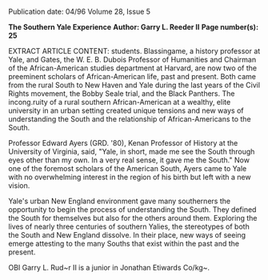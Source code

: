 Publication date: 04/96
Volume 28, Issue 5

**The Southern Yale Experience**
**Author: Garry L. Reeder II**
**Page number(s): 25**

EXTRACT ARTICLE CONTENT:
students. Blassingame, a history professor 
at Yale, and Gates, the W. E. B. Dubois 
Professor of Humanities and Chairman of 
the African-American studies department 
at Harvard, are now two of the 
preeminent scholars of African-American 
life, past and present. Both came from the 
rural South to New Haven and Yale 
during the last years of the Civil Rights 
movement, the Bobby Seale trial, and the 
Black Panthers. The incong.ruity of a rural 
southern African-American at a wealthy, 
elite university in an urban setting created 
unique tensions and new ways of 
understanding the South and the 
relationship of African-Americans to the 
South. 

Professor Edward Ayers (GRD. '80), 
Kenan Professor of History at the 
University of Virginia, said, "Yale, in 
short, made me see the South through eyes 
other than my own. In a very real sense, it 
gave me the South." Now one of the 
foremost scholars of the American South, 
Ayers came to Yale with no overwhelming 
interest in the region of his birth but left 
with a new vision. 

Yale's 
urban 
New 
England 
environment gave many southerners the 
opportunity to begin the process of 
understanding the South. They defined 
the South for themselves but also for the 
others around them. Exploring the lives of 
nearly three centuries of southern Yalies, 
the stereotypes of both the South and New 
England dissolve. In their place, new ways 
of seeing emerge attesting to the many 
Souths that exist within the past and the 
present. 

OBI 
Garry L. Rud~r II is a junior in Jonathan 
Etiwards Co/kg~.